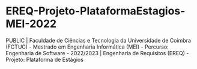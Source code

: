 # EREQ-Projeto-PlataformaEstagios-MEI-2022
PUBLIC | Faculdade de Ciências e Tecnologia da Universidade de Coimbra (FCTUC) - Mestrado em Engenharia Informática (MEI) - Percurso: Engenharia de Software - 2022/2023 | Engenharia de Requisitos (EREQ) - Projeto: Plataforma de Estágios
